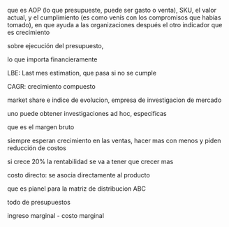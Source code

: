 que es AOP (lo que presupueste, puede ser gasto o venta), SKU, el valor actual, y el cumplimiento (es como venís con los compromisos que habías tomado), en que ayuda a las organizaciones
después el otro indicador que es crecimiento

sobre ejecución del presupuesto,


lo que importa financieramente

LBE: Last mes estimation, que pasa si no se cumple


CAGR: crecimiento compuesto

market share e indice de evolucion, empresa de investigacion de mercado


uno puede obtener investigaciones ad hoc, especificas

que es el margen bruto

siempre esperan crecimiento en las ventas, hacer mas con menos y piden reducción de costos

si crece 20% la rentabilidad se va a tener que crecer mas 

costo directo: se asocia directamente al producto

que es pianel para la matriz de distribucion ABC

todo de presupuestos

ingreso marginal - costo marginal
